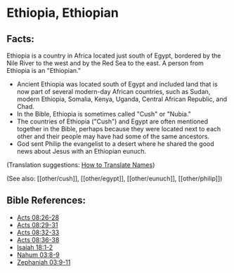 # Ethiopia, Ethiopian #

## Facts: ##

Ethiopia is a country in Africa located just south of Egypt, bordered by the Nile River to the west and by the Red Sea to the east. A person from Ethiopia is an "Ethiopian."

* Ancient Ethiopia was located south of Egypt and included land that is now part of several modern-day African countries, such as Sudan, modern Ethiopia, Somalia, Kenya, Uganda, Central African Republic, and Chad. 
* In the Bible, Ethiopia is sometimes called "Cush" or "Nubia."
* The countries of Ethiopia ("Cush") and Egypt are often mentioned together in the Bible, perhaps because they were located next to each other and their people may have had some of the same ancestors.
* God sent Philip the evangelist to a desert where he shared the good news about Jesus with an Ethiopian eunuch.

(Translation suggestions: [How to Translate Names](en/ta-vol1/translate/man/translate-names))

(See also: [[other/cush]], [[other/egypt]], [[other/eunuch]], [[other/philip]])

## Bible References: ##

* [Acts 08:26-28](en/tn/act/help/08/26)
* [Acts 08:29-31](en/tn/act/help/08/29)
* [Acts 08:32-33](en/tn/act/help/08/32)
* [Acts 08:36-38](en/tn/act/help/08/36)
* [Isaiah 18:1-2](en/tn/isa/help/18/01)
* [Nahum 03:8-9](en/tn/nam/help/03/08)
* [Zephaniah 03:9-11](en/tn/zep/help/03/09)